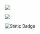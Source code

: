 ![](https://github-readme-stats.vercel.app/api?username=ZhenTao-Song&show_icons=true&theme=dark&count_private=true)

![](https://github-readme-stats.vercel.app/api/top-langs/?username=ZhenTao-Song&theme=dark&layout=compact)


<span > 
  <img alt="Static Badge" src="https://img.shields.io/badge/Visual_Studio_Code-007ACC?style=flat-square&logo=Visual-Studio-Code&logoColor=white"> 
</span>

<!--
**Zhentao-Song/Zhentao-Song** is a ✨ _special_ ✨ repository because its `README.md` (this file) appears on your GitHub profile.
Here are some ideas to get you started:

- 🔭 I’m currently working on ...
- 🌱 I’m currently learning ...
- 👯 I’m looking to collaborate on ...
- 🤔 I’m looking for help with ...
- 💬 Ask me about ...
- 📫 How to reach me: ...
- 😄 Pronouns: ...
- ⚡ Fun fact: ...
-->

